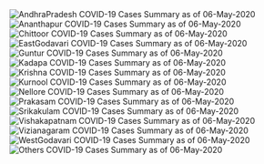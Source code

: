 
<img src="https://deepuhub.github.io/COVID-19/GraphsGenerated/06-May-2020/Last24Hrs_AndhraPradesh_06-May-2020.jpg" alt="AndhraPradesh COVID-19 Cases Summary as of 06-May-2020">
 <br>
<img src="https://deepuhub.github.io/COVID-19/GraphsGenerated/06-May-2020/Last24Hrs_Ananthapur_06-May-2020.jpg" alt="Ananthapur COVID-19 Cases Summary as of 06-May-2020">
 <br>
<img src="https://deepuhub.github.io/COVID-19/GraphsGenerated/06-May-2020/Last24Hrs_Chittoor_06-May-2020.jpg" alt="Chittoor COVID-19 Cases Summary as of 06-May-2020">
 <br>
<img src="https://deepuhub.github.io/COVID-19/GraphsGenerated/06-May-2020/Last24Hrs_EastGodavari_06-May-2020.jpg" alt="EastGodavari COVID-19 Cases Summary as of 06-May-2020">
 <br>
<img src="https://deepuhub.github.io/COVID-19/GraphsGenerated/06-May-2020/Last24Hrs_Guntur_06-May-2020.jpg" alt="Guntur COVID-19 Cases Summary as of 06-May-2020">
 <br>
<img src="https://deepuhub.github.io/COVID-19/GraphsGenerated/06-May-2020/Last24Hrs_Kadapa_06-May-2020.jpg" alt="Kadapa COVID-19 Cases Summary as of 06-May-2020">
 <br>
<img src="https://deepuhub.github.io/COVID-19/GraphsGenerated/06-May-2020/Last24Hrs_Krishna_06-May-2020.jpg" alt="Krishna COVID-19 Cases Summary as of 06-May-2020">
 <br>
<img src="https://deepuhub.github.io/COVID-19/GraphsGenerated/06-May-2020/Last24Hrs_Kurnool_06-May-2020.jpg" alt="Kurnool COVID-19 Cases Summary as of 06-May-2020">
 <br>
<img src="https://deepuhub.github.io/COVID-19/GraphsGenerated/06-May-2020/Last24Hrs_Nellore_06-May-2020.jpg" alt="Nellore COVID-19 Cases Summary as of 06-May-2020">
 <br>
<img src="https://deepuhub.github.io/COVID-19/GraphsGenerated/06-May-2020/Last24Hrs_Prakasam_06-May-2020.jpg" alt="Prakasam COVID-19 Cases Summary as of 06-May-2020">
 <br>
<img src="https://deepuhub.github.io/COVID-19/GraphsGenerated/06-May-2020/Last24Hrs_Srikakulam_06-May-2020.jpg" alt="Srikakulam COVID-19 Cases Summary as of 06-May-2020">
 <br>
<img src="https://deepuhub.github.io/COVID-19/GraphsGenerated/06-May-2020/Last24Hrs_Vishakapatnam_06-May-2020.jpg" alt="Vishakapatnam COVID-19 Cases Summary as of 06-May-2020">
 <br>
<img src="https://deepuhub.github.io/COVID-19/GraphsGenerated/06-May-2020/Last24Hrs_Vizianagaram_06-May-2020.jpg" alt="Vizianagaram COVID-19 Cases Summary as of 06-May-2020">
 <br>
<img src="https://deepuhub.github.io/COVID-19/GraphsGenerated/06-May-2020/Last24Hrs_WestGodavari_06-May-2020.jpg" alt="WestGodavari COVID-19 Cases Summary as of 06-May-2020">
 <br>
 <img src="https://deepuhub.github.io/COVID-19/GraphsGenerated/06-May-2020/Last24Hrs_Others_06-May-2020.jpg" alt="Others COVID-19 Cases Summary as of 06-May-2020">
 <br>


